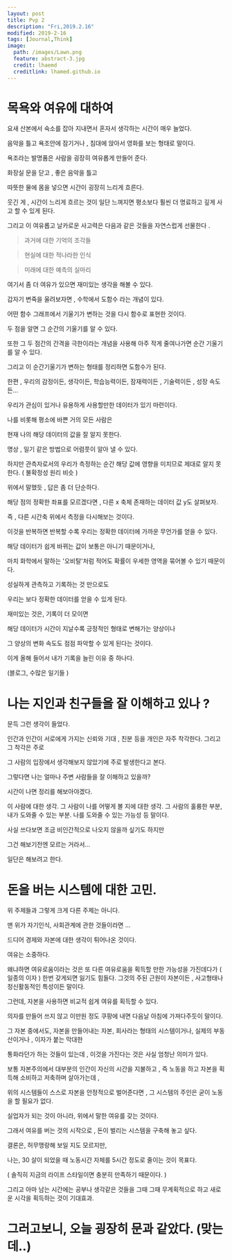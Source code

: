 ```yaml
---
layout: post
title: Pvp 2 
description: "Fri,2019.2.16"
modified: 2019-2-16
tags: [Journal,Think]
image:
  path: /images/Lawn.png
  feature: abstract-3.jpg
  credit: lhaemd
  creditlink: lhamed.github.io
---
```


# 목욕와 여유에 대하여 

요새 산본에서 숙소를 잡아 지내면서 혼자서 생각하는 시간이 매우 늘었다. 

음악을 틀고 욕조안에 잠기거나 , 침대에 앉아서 영화를 보는 형태로 말이다. 

욕조라는 발명품은 사람을 굉장히 여유롭게 만들어 준다. 

화장실 문을 닫고 , 좋은 음악을 틀고 

따뜻한 물에 몸을 넣으면 시간이 굉장히 느리게 흐른다. 

웃긴 게 , 시간이 느리게 흐르는 것이 일단 느껴지면 평소보다 훨씬 더 명료하고 깊게 사고 할 수 있게 된다. 

그리고 이 여유롭고 날카로운 사고력은 다음과 같은 것들을 자연스럽게 선물한다 .

>과거에 대한 기억의 조각들 

>현실에 대한 적나라한 인식 

>미래에 대한 예측의 실마리 

여기서 좀 더 여유가 있으면 재미있는 생각을 해볼 수 있다. 

갑자기 변죽을 울려보자면 , 수학에서 도함수 라는 개념이 있다. 

어떤 함수 그래프에서 기울기가 변하는 것을 다시 함수로 표현한 것이다. 

두 점을 알면 그 순간의 기울기를 알 수 있다. 

또한 그 두 점간의 간격을 극한이라는 개념을 사용해 아주 작게 줄여나가면 순간 기울기를 알 수 있다. 

그리고 이 순간기울기가 변하는 형태를 정리하면 도함수가 된다. 

한편 , 우리의 감정이든, 생각이든, 학습능력이든, 잠재력이든 , 기술력이든 , 성장 속도든... 

우리가 관심이 있거나 유용하게 사용할만한 데이터가 있기 마련이다. 

나를 비롯해 평소에 바쁜 거의 모든 사람은 

현재 나의 해당 데이터의 값을 잘 알지 못한다. 

명상 , 일기 같은 방법으로 어렴풋이 알아 낼 수 있다. 

하지만 관측자로서의 우리가 측정하는 순간 해당 값에 영향을 미치므로 제대로 알지 못한다. ( 불확정성 원리 비슷 )

위에서 말했듯 , 답은 좀 더 단순하다. 

해당 점의 정확한 좌표를 모르겠다면 , 다른 x 축체 존재하는 데이터 값 y도 살펴보자. 

즉 , 다른 시간축 위에서 측정을 다시해보는 것이다. 

이것을 반복하면 반복할 수록 우리는 정확한 데이터에 가까운 무언가를 얻을 수 있다. 

해당 데이터가 쉽게 바뀌는 값이 보통은 아니기 때문이거나, 

마치 화학에서 말하는 '오비탈'처럼 적어도 확률이 우세한 영역을 묶어볼 수 있기 때문이다. 

성실하게 관측하고 기록하는 것 만으로도 

우리는 보다 정확한 데이터를 얻을 수 있게 된다. 

재미있는 것은, 기록이 더 모이면 

해당 데이터가 시간이 지날수록 긍정적인 형태로 변해가는 양상이나

그 양상의 변화 속도도 점점 파악할 수 있게 된다는 것이다. 

이게 올해 들어서  내가 기록을 늘린 이유 중 하나다. 

(블로그, 수많은 일기들 ) 

# 나는 지인과 친구들을 잘 이해하고 있나 ?

문득 그런 생각이 들었다.

인간과 인간이 서로에게 가지는 신뢰와 기대 , 친분 등을 개인은 자주 착각한다. 그리고 그 착각은 주로 

그 사람의 입장에서 생각해보지 않았기에 주로 발생한다고 본다. 

그렇다면 나는 얼마나 주변 사람들을 잘 이해하고 있을까? 

시간이 나면 정리를 해보아야겠다. 

이 사람에 대한 생각. 그 사람이 나를 어떻게 볼 지에 대한 생각. 
그 사람의 훌륭한 부분, 내가 도와줄 수 있는 부분. 나를 도와줄 수 있는 가능성 등 말이다. 

사실 쓰다보면 조금 비인간적으로 나오지 않을까 싶기도 하지만

그건 해보기전엔 모르는 거라서... 

일단은 해보려고 한다. 

# 돈을 버는 시스템에 대한 고민. 

위 주제들과 그렇게 크게 다른 주제는 아니다. 

맨 위가 자기인식, 사회관계에 관한 것들이라면 ... 

드디어 경제와 자본에 대한 생각이 튀어나온 것이다. 

여유는 소중하다. 

왜냐하면 여유로움이라는 것은 또 다른 여유로움을 획득할 만한 가능성을 가진데다가 ( 일종의 이자 )
한번 갖게되면 잃기도 힘들다. 그것의 주된 근원이 자본이든 , 사고형태나 정신활동적인 특성이든 말이다. 

그런데, 자본을 사용하면 비교적 쉽게 여유를 획득할 수 있다. 

의자를 만들어 쓰지 않고 이만원 정도 쿠팡에 내면 다음날 아침에 가져다주듯이 말이다. 

그 자본 중에서도, 자본을 만들어내는 자본, 회사라는 형태의 시스템이거나, 실제의 부동산이거나 , 이자가 붙는 막대한 

통화라던가 하는 것들이 있는데 , 이것을 가진다는 것은 사실 엄청난 의미가 있다. 

보통 자본주의에서 대부분의 인간이 자신의 시간을 지불하고 , 즉 노동을 하고 자본을 획득해 소비하고 저축하며 살아가는데 , 

위의 시스템들이 스스로 자본을 안정적으로 벌어준다면 , 그 시스템의 주인은 굳이 노동을 할 필요가 없다. 

실업자가 되는 것이 아니라, 위에서 말한 여유를 갖는 것이다. 

그래서 여유를 버는 것의 시작으로 , 돈이 벌리는 시스템을 구축해 놓고 싶다. 

결론은, 허무맹랑해 보일 지도 모르지만, 

나는,  30 살이 되었을 때 노동시간 자체를 5시간 정도로 줄이는 것이 목표다. 

( 솔직히 지금의 라이프 스타일이면 충분히 만족하기 때문이다. )

그리고 아마 남는 시간에는 공부나 생각같은 것들을 그때 그때 무계획적으로 하고 새로운 시각을 획득하는 것이 기대효과. 

# 그러고보니, 오늘 굉장히 문과 같았다. (맞는데..)





